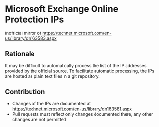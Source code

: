 # Microsoft Exchange Online Protection IPs

Inofficial mirror of https://technet.microsoft.com/en-us/library/dn163583.aspx

## Rationale

It may be difficult to automatically process the list of the IP addresses provided by the official source.
To facilitate automatic processing, the IPs are hosted as plain text files in a git repository.

## Contribution

* Changes of the IPs are documented at https://technet.microsoft.com/en-us/library/dn163581.aspx
* Pull requests must reflect only changes documented there, any other changes are not permitted
